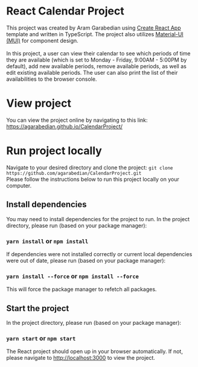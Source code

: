 # React Calendar Project

This project was created by Aram Garabedian using [Create React App](https://github.com/facebook/create-react-app) template and written in TypeScript. The project also utilizes [Material-UI (MUI)](https://mui.com/) for component design.\
\
In this project, a user can view their calendar to see which periods of time they are available (which is set to Monday - Friday, 9:00AM - 5:00PM by default), add new available periods, remove available periods, as well as edit existing available periods. The user can also print the list of their availabilities to the browser console.

# View project
You can view the project online by navigating to this link: https://agarabedian.github.io/CalendarProject/

# Run project locally
Navigate to your desired directory and clone the project: `git clone https://github.com/agarabedian/CalendarProject.git`\
Please follow the instructions below to run this project locally on your computer.

## Install dependencies

You may need to install dependencies for the project to run. In the project directory, please run (based on your package manager):
### `yarn install` or `npm install`

If dependencies were not installed correctly or current local dependencies were out of date, please run (based on your package manager):
### `yarn install --force` or `npm install --force`

This will force the package manager to refetch all packages.

## Start the project

In the project directory, please run (based on your package manager):

### `yarn start` or `npm start`

The React project should open up in your browser automatically. If not, please navigate to [http://localhost:3000](http://localhost:3000) to view the project.
